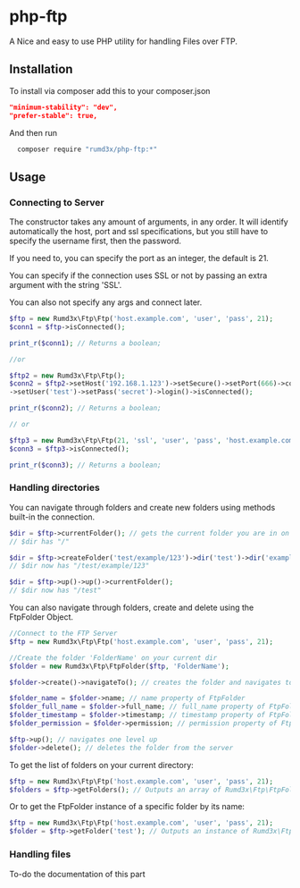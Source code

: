 # php-ftp
A Nice and easy to use PHP utility for handling Files over FTP.


## Installation
To install via composer add this to your composer.json
```json
"minimum-stability": "dev",
"prefer-stable": true,
```
And then run
```sh
  composer require "rumd3x/php-ftp:*"
```

## Usage
### Connecting to Server
The constructor takes any amount of arguments, in any order. It will identify automatically the host, port and ssl specifications, but you still have to specify the username first, then the password.

If you need to, you can specify the port as an integer, the default is 21.

You can specify if the connection uses SSL or not by passing an extra argument with the string 'SSL'.

You can also not specify any args and connect later.
```php
$ftp = new Rumd3x\Ftp\Ftp('host.example.com', 'user', 'pass', 21);
$conn1 = $ftp->isConnected(); 

print_r($conn1); // Returns a boolean;

//or

$ftp2 = new Rumd3x\Ftp\Ftp();
$conn2 = $ftp2->setHost('192.168.1.123')->setSecure()->setPort(666)->connect()
->setUser('test')->setPass('secret')->login()->isConnected();

print_r($conn2); // Returns a boolean;

// or 

$ftp3 = new Rumd3x\Ftp\Ftp(21, 'ssl', 'user', 'pass', 'host.example.com');
$conn3 = $ftp3->isConnected(); 

print_r($conn3); // Returns a boolean;
```

### Handling directories
You can navigate through folders and create new folders using methods built-in the connection.
```php
$dir = $ftp->currentFolder(); // gets the current folder you are in on the server 
// $dir has "/"

$dir = $ftp->createFolder('test/example/123')->dir('test')->dir('example/123')->currentFolder();
// $dir now has "/test/example/123"

$dir = $ftp->up()->up()->currentFolder();
// $dir now has "/test"
```

You can also navigate through folders, create and delete using the FtpFolder Object.
```php
//Connect to the FTP Server
$ftp = new Rumd3x\Ftp\Ftp('host.example.com', 'user', 'pass', 21);

//Create the folder 'FolderName' on your current dir
$folder = new Rumd3x\Ftp\FtpFolder($ftp, 'FolderName');

$folder->create()->navigateTo(); // creates the folder and navigates to it

$folder_name = $folder->name; // name property of FtpFolder 
$folder_full_name = $folder->full_name; // full_name property of FtpFolder 
$folder_timestamp = $folder->timestamp; // timestamp property of FtpFolder 
$folder_permission = $folder->permission; // permission property of FtpFolder 

$ftp->up(); // navigates one level up
$folder->delete(); // deletes the folder from the server
```

To get the list of folders on your current directory:
```php
$ftp = new Rumd3x\Ftp\Ftp('host.example.com', 'user', 'pass', 21);
$folders = $ftp->getFolders(); // Outputs an array of Rumd3x\Ftp\FtpFolder
```

Or to get the FtpFolder instance of a specific folder by its name:
```php
$ftp = new Rumd3x\Ftp\Ftp('host.example.com', 'user', 'pass', 21);
$folder = $ftp->getFolder('test'); // Outputs an instance of Rumd3x\Ftp\FtpFolder in case the folder exists
```

### Handling files 
To-do the documentation of this part
